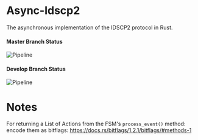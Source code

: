 # Async-Idscp2

The asynchronous implementation of the IDSCP2 protocol in Rust.

#### Master Branch Status
![Pipeline](https://github.com/obraunsdorf/async-idscp2/actions/workflows/ci.yml/badge.svg?branch=master)

#### Develop Branch Status
![Pipeline](https://github.com/obraunsdorf/async-idscp2/actions/workflows/ci.yml/badge.svg?branch=develop)

# Notes
For returning a List of Actions from the FSM's `process_event()` method: encode them as bitflags: https://docs.rs/bitflags/1.2.1/bitflags/#methods-1
